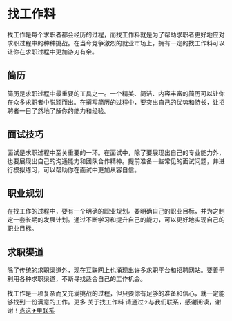 # 找工作料

找工作是每个求职者都会经历的过程，而找工作料就是为了帮助求职者更好地应对求职过程中的种种挑战。在当今竞争激烈的就业市场上，拥有一定的找工作料可以让你在求职过程中更加游刃有余。

## 简历
简历是求职过程中最重要的工具之一。一个精美、简洁、内容丰富的简历可以让你在众多求职者中脱颖而出。在撰写简历的过程中，要突出自己的优势和特长，让招聘者一目了然地了解你的能力和经验。

## 面试技巧
面试是求职过程中至关重要的一环。在面试中，除了要展现出自己的专业能力外，也要展现出自己的沟通能力和团队合作精神。提前准备一些常见的面试问题，并进行模拟练习，可以帮助你在面试中更加从容自信。

## 职业规划
在找工作的过程中，要有一个明确的职业规划。要明确自己的职业目标，并为之制定一套长期的发展计划。通过不断学习和提升自己的能力，可以更好地实现自己的职业目标。

## 求职渠道
除了传统的求职渠道外，现在互联网上也涌现出许多求职平台和招聘网站。要善于利用各种求职渠道，不断寻找适合自己的工作机会。

找工作是一项复杂而又充满挑战的过程，但只要你有足够的准备和信心，就一定能够找到一份满意的工作。更多 关于找工作料 请通过✈与我们联系，感谢阅读，谢谢！[点这✈里联系](https://b.k02.cc)